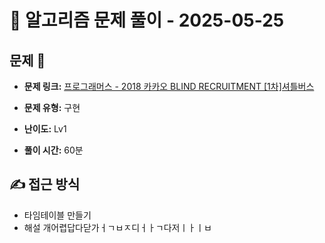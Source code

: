 # 📝 알고리즘 문제 풀이 - 2025-05-25

## 문제 📖

- **문제 링크:** [프로그래머스 - 2018 카카오 BLIND RECRUITMENT [1차]셔틀버스](https://school.programmers.co.kr/learn/courses/30/lessons/17678)

- **문제 유형:** 구현

- **난이도:** Lv1

- **풀이 시간:** 60분

## ✍ 접근 방식

- 타임테이블 만들기
- 해설 개어렵답다닫가ㅓㄱㅂㅈ디ㅓㅏㄱ다저ㅣㅏㅣㅂ

